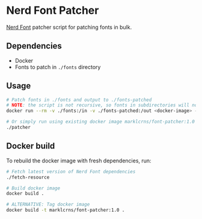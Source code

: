 # Nerd Font Patcher

[Nerd Font](https://github.com/ryanoasis/nerd-fonts) patcher script for patching
fonts in bulk.

## Dependencies

- Docker
- Fonts to patch in `./fonts` directory

## Usage

```bash
# Patch fonts in ./fonts and output to ./fonts-patched
# NOTE: the script is not recursive, so fonts in subdirectories will not be patched
docker run --rm -v ./fonts:/in -v ./fonts-patched:/out <docker-image> --careful --complete --progressbars

# Or simply run using existing docker image marklcrns/font-patcher:1.0
./patcher
```

## Docker build

To rebuild the docker image with fresh dependencies, run:

```bash
# Fetch latest version of Nerd Font dependencies
./fetch-resource

# Build docker image
docker build .

# ALTERNATIVE: Tag docker image
docker build -t marklcrns/font-patcher:1.0 .
``````

